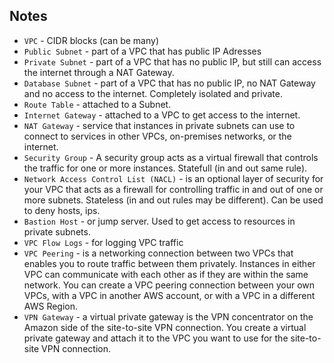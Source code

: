 ## Notes
- `VPC` - CIDR blocks (can be many)
- `Public Subnet` - part of a VPC that has public IP Adresses
- `Private Subnet` -  part of a VPC that has no public IP, but still can access the internet through a NAT Gateway.
- `Database Subnet` - part of a VPC that has no public IP, no NAT Gateway and no access to the internet. Completely isolated and private.
- `Route Table` - attached to a Subnet.
- `Internet Gateway` - attached to a VPC to get access to the internet.
- `NAT Gateway` - service that instances in private subnets can use to connect to services in other VPCs, on-premises networks, or the internet.
- `Security Group` - A security group acts as a virtual firewall that controls the traffic for one or more instances. Statefull (in and out same rule).
- `Network Access Control List (NACL)` - is an optional layer of security for your VPC that acts as a firewall for controlling traffic in and out of one or more subnets. Stateless (in and out rules may be different). Can be used to deny hosts, ips.
- `Bastion Host` - or jump server. Used to get access to resources in private subnets.
- `VPC Flow Logs` - for logging VPC traffic
- `VPC Peering` - is a networking connection between two VPCs that enables you to route traffic between them privately. Instances in either VPC can communicate with each other as if they are within the same network. You can create a VPC peering connection between your own VPCs, with a VPC in another AWS account, or with a VPC in a different AWS Region.
- `VPN Gateway` - a virtual private gateway is the VPN concentrator on the Amazon side of the site-to-site VPN connection. You create a virtual private gateway and attach it to the VPC you want to use for the site-to-site VPN connection.